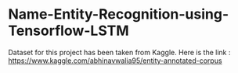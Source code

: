 # Name-Entity-Recognition-using-Tensorflow-LSTM

Dataset for this project has been taken from Kaggle. Here is the link : https://www.kaggle.com/abhinavwalia95/entity-annotated-corpus
